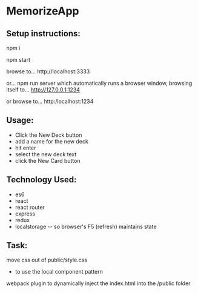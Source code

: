 # MemorizeApp

## Setup instructions:

npm i

npm start

browse to... 
http://localhost:3333

or...
npm run server
which automatically runs a browser window, browsing itself to...
http://127.0.0.1:1234

or browse to...
http:/localhost:1234



## Usage:

- Click the New Deck button
- add a name for the new deck
- hit enter
- select the new deck text
- click the New Card button




## Technology Used:
- es6
- react
- react router
- express
- redux
- localstorage
-- so browser's F5 (refresh) maintains state


## Task:
move css out of public/style.css 
- to use the local component pattern

webpack plugin to dynamically inject the index.html into the /public folder


